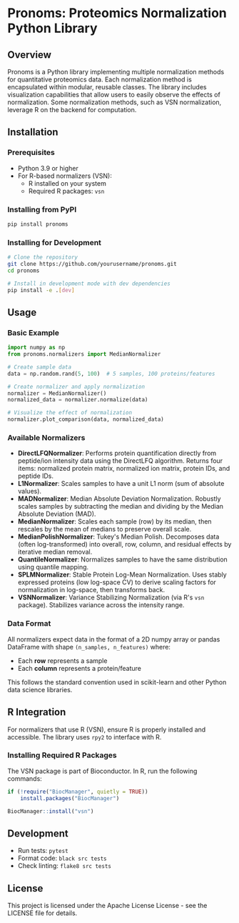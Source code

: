 # Pronoms: Proteomics Normalization Python Library

## Overview
Pronoms is a Python library implementing multiple normalization methods for quantitative proteomics data. Each normalization method is encapsulated within modular, reusable classes. The library includes visualization capabilities that allow users to easily observe the effects of normalization. Some normalization methods, such as VSN normalization, leverage R on the backend for computation.

## Installation

### Prerequisites
- Python 3.9 or higher
- For R-based normalizers (VSN):
  - R installed on your system
  - Required R packages: `vsn`

### Installing from PyPI
```bash
pip install pronoms
```

### Installing for Development
```bash
# Clone the repository
git clone https://github.com/yourusername/pronoms.git
cd pronoms

# Install in development mode with dev dependencies
pip install -e .[dev]
```

## Usage

### Basic Example
```python
import numpy as np
from pronoms.normalizers import MedianNormalizer

# Create sample data
data = np.random.rand(5, 100)  # 5 samples, 100 proteins/features

# Create normalizer and apply normalization
normalizer = MedianNormalizer()
normalized_data = normalizer.normalize(data)

# Visualize the effect of normalization
normalizer.plot_comparison(data, normalized_data)
```

### Available Normalizers
*   **DirectLFQNormalizer**: Performs protein quantification directly from peptide/ion intensity data using the DirectLFQ algorithm. Returns four items: normalized protein matrix, normalized ion matrix, protein IDs, and peptide IDs.
*   **L1Normalizer**: Scales samples to have a unit L1 norm (sum of absolute values).
*   **MADNormalizer**: Median Absolute Deviation Normalization. Robustly scales samples by subtracting the median and dividing by the Median Absolute Deviation (MAD).
*   **MedianNormalizer**: Scales each sample (row) by its median, then rescales by the mean of medians to preserve overall scale.
*   **MedianPolishNormalizer**: Tukey's Median Polish. Decomposes data (often log-transformed) into overall, row, column, and residual effects by iterative median removal.
*   **QuantileNormalizer**: Normalizes samples to have the same distribution using quantile mapping.
*   **SPLMNormalizer**: Stable Protein Log-Mean Normalization. Uses stably expressed proteins (low log-space CV) to derive scaling factors for normalization in log-space, then transforms back.
*   **VSNNormalizer**: Variance Stabilizing Normalization (via R's `vsn` package). Stabilizes variance across the intensity range.

### Data Format
All normalizers expect data in the format of a 2D numpy array or pandas DataFrame with shape `(n_samples, n_features)` where:
- Each **row** represents a sample
- Each **column** represents a protein/feature

This follows the standard convention used in scikit-learn and other Python data science libraries.

## R Integration
For normalizers that use R (VSN), ensure R is properly installed and accessible. The library uses `rpy2` to interface with R.

### Installing Required R Packages
The VSN package is part of Bioconductor. In R, run the following commands:

```R
if (!require("BiocManager", quietly = TRUE))
    install.packages("BiocManager")

BiocManager::install("vsn")
```

## Development
- Run tests: `pytest`
- Format code: `black src tests`
- Check linting: `flake8 src tests`

## License
This project is licensed under the Apache License License - see the LICENSE file for details.

